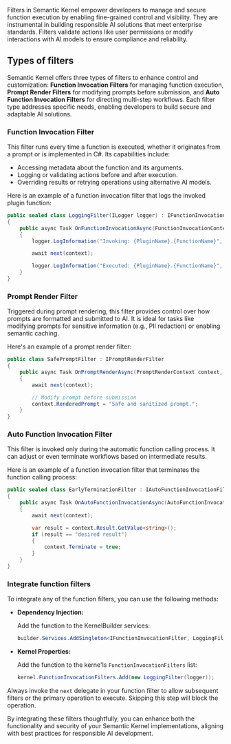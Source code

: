 Filters in Semantic Kernel empower developers to manage and secure function execution by enabling fine-grained control and visibility. They are instrumental in building responsible AI solutions that meet enterprise standards. Filters validate actions like user permissions or modify interactions with AI models to ensure compliance and reliability.

## Types of filters

Semantic Kernel offers three types of filters to enhance control and customization: **Function Invocation Filters** for managing function execution, **Prompt Render Filters** for modifying prompts before submission, and **Auto Function Invocation Filters** for directing multi-step workflows. Each filter type addresses specific needs, enabling developers to build secure and adaptable AI solutions.

### **Function Invocation Filter**

This filter runs every time a function is executed, whether it originates from a prompt or is implemented in C#. Its capabilities include:

- Accessing metadata about the function and its arguments.
- Logging or validating actions before and after execution.
- Overriding results or retrying operations using alternative AI models.

Here is an example of a function invocation filter that logs the invoked plugin function:

```c#
public sealed class LoggingFilter(ILogger logger) : IFunctionInvocationFilter
{
    public async Task OnFunctionInvocationAsync(FunctionInvocationContext context, Func<FunctionInvocationContext, Task> next)
    {
        logger.LogInformation("Invoking: {PluginName}.{FunctionName}", context.Function.PluginName, context.Function.Name);

        await next(context);

        logger.LogInformation("Executed: {PluginName}.{FunctionName}", context.Function.PluginName, context.Function.Name);
    }
}
```

### Prompt Render Filter

Triggered during prompt rendering, this filter provides control over how prompts are formatted and submitted to AI. It is ideal for tasks like modifying prompts for sensitive information (e.g., PII redaction) or enabling semantic caching.

Here's an example of a prompt render filter:

```c#
public class SafePromptFilter : IPromptRenderFilter
{
    public async Task OnPromptRenderAsync(PromptRenderContext context, Func<PromptRenderContext, Task> next)
    {
        await next(context);

        // Modify prompt before submission
        context.RenderedPrompt = "Safe and sanitized prompt.";
    }
}
```

### Auto Function Invocation Filter

This filter is invoked only during the automatic function calling process. It can adjust or even terminate workflows based on intermediate results.

Here is an example of a function invocation filter that terminates the function calling process:

```c#
public sealed class EarlyTerminationFilter : IAutoFunctionInvocationFilter
{
    public async Task OnAutoFunctionInvocationAsync(AutoFunctionInvocationContext context, Func<AutoFunctionInvocationContext, Task> next)
    {
        await next(context);

        var result = context.Result.GetValue<string>();
        if (result == "desired result")
        {
            context.Terminate = true;
        }
    }
}
```

### Integrate function filters

To integrate any of the function filters, you can use the following methods:

- **Dependency Injection:**
    
    Add the function to the KernelBuilder services:

    ```c#
    builder.Services.AddSingleton<IFunctionInvocationFilter, LoggingFilter>();
    ```

- **Kernel Properties:**

    Add the function to the kerne'ls `FunctionInvocationFilters` list:

    ```c#
    kernel.FunctionInvocationFilters.Add(new LoggingFilter(logger));
    ```

Always invoke the `next` delegate in your function filter to allow subsequent filters or the primary operation to execute. Skipping this step will block the operation.

By integrating these filters thoughtfully, you can enhance both the functionality and security of your Semantic Kernel implementations, aligning with best practices for responsible AI development.